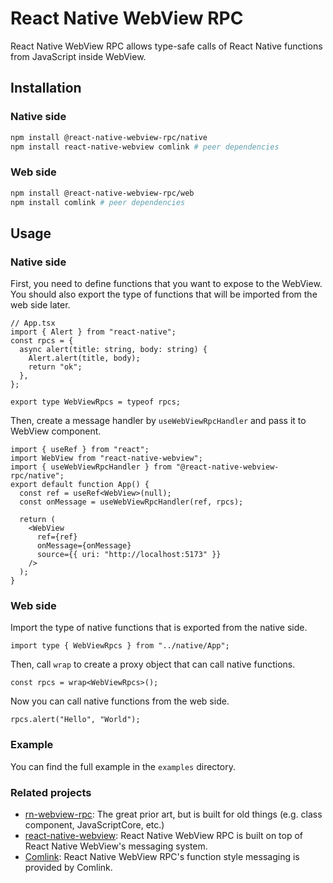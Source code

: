 # React Native WebView RPC

React Native WebView RPC allows type-safe calls of React Native functions from JavaScript inside WebView.

## Installation

### Native side

```bash
npm install @react-native-webview-rpc/native
npm install react-native-webview comlink # peer dependencies
```

### Web side

```bash
npm install @react-native-webview-rpc/web
npm install comlink # peer dependencies
```

## Usage

### Native side

First, you need to define functions that you want to expose to the WebView. You should also export the type of functions that will be imported from the web side later.

```tsx
// App.tsx
import { Alert } from "react-native";
const rpcs = {
  async alert(title: string, body: string) {
    Alert.alert(title, body);
    return "ok";
  },
};

export type WebViewRpcs = typeof rpcs;
```

Then, create a message handler by `useWebViewRpcHandler` and pass it to WebView component.

```tsx
import { useRef } from "react";
import WebView from "react-native-webview";
import { useWebViewRpcHandler } from "@react-native-webview-rpc/native";
export default function App() {
  const ref = useRef<WebView>(null);
  const onMessage = useWebViewRpcHandler(ref, rpcs);

  return (
    <WebView
      ref={ref}
      onMessage={onMessage}
      source={{ uri: "http://localhost:5173" }}
    />
  );
}
```

### Web side

Import the type of native functions that is exported from the native side.

```tsx
import type { WebViewRpcs } from "../native/App";
```

Then, call `wrap` to create a proxy object that can call native functions.

```tsx
const rpcs = wrap<WebViewRpcs>();
```

Now you can call native functions from the web side.

```tsx
rpcs.alert("Hello", "World");
```

### Example

You can find the full example in the `examples` directory.

### Related projects

- [rn-webview-rpc](https://github.com/ronhe/rn-webview-rpc): The great prior art, but is built for old things (e.g. class component, JavaScriptCore, etc.)
- [react-native-webview](https://github.com/react-native-webview/react-native-webview): React Native WebView RPC is built on top of React Native WebView's messaging system.
- [Comlink](https://github.com/GoogleChromeLabs/comlink): React Native WebView RPC's function style messaging is provided by Comlink.
